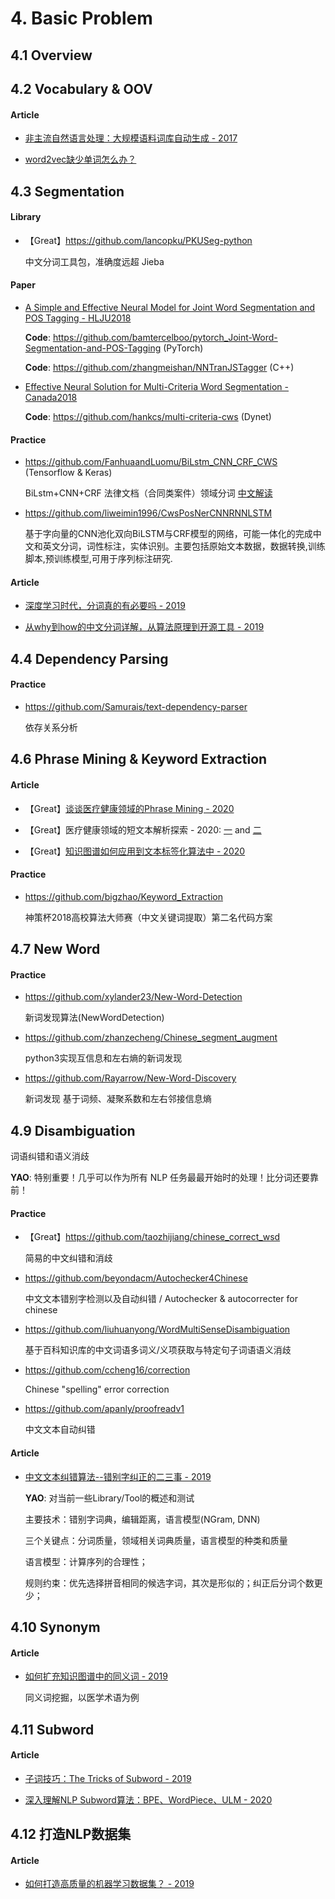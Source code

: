 # 4. Basic Problem

## 4.1 Overview


## 4.2 Vocabulary & OOV

#### Article

- [非主流自然语言处理：大规模语料词库自动生成 - 2017](http://www.sohu.com/a/157426068_609569)

- [word2vec缺少单词怎么办？](https://www.zhihu.com/question/329708785)


## 4.3 Segmentation

#### Library

- 【Great】<https://github.com/lancopku/PKUSeg-python>

    中文分词工具包，准确度远超 Jieba

#### Paper

- [A Simple and Effective Neural Model for Joint Word Segmentation and POS Tagging - HLJU2018]()

    **Code**: <https://github.com/bamtercelboo/pytorch_Joint-Word-Segmentation-and-POS-Tagging> (PyTorch)

    **Code**: <https://github.com/zhangmeishan/NNTranJSTagger> (C++)

- [Effective Neural Solution for Multi-Criteria Word Segmentation - Canada2018](https://arxiv.org/abs/1712.02856)

    **Code**: <https://github.com/hankcs/multi-criteria-cws> (Dynet)

#### Practice

- <https://github.com/FanhuaandLuomu/BiLstm_CNN_CRF_CWS> (Tensorflow & Keras)

    BiLstm+CNN+CRF 法律文档（合同类案件）领域分词   [中文解读](https://www.jianshu.com/p/373ce87e6f32)

- <https://github.com/liweimin1996/CwsPosNerCNNRNNLSTM>

    基于字向量的CNN池化双向BiLSTM与CRF模型的网络，可能一体化的完成中文和英文分词，词性标注，实体识别。主要包括原始文本数据，数据转换,训练脚本,预训练模型,可用于序列标注研究.

#### Article

- [深度学习时代，分词真的有必要吗 - 2019](https://zhuanlan.zhihu.com/p/66155616)

- [从why到how的中文分词详解，从算法原理到开源工具 - 2019](https://mp.weixin.qq.com/s?__biz=MzI3ODgwODA2MA==&mid=2247488211&idx=2&sn=3adb96ff316dfc67663f72a9595eda5d)


## 4.4 Dependency Parsing

#### Practice

- <https://github.com/Samurais/text-dependency-parser>

    依存关系分析




## 4.6 Phrase Mining & Keyword Extraction

#### Article

- 【Great】[谈谈医疗健康领域的Phrase Mining - 2020](https://mp.weixin.qq.com/s?__biz=MjM5ODkzMzMwMQ==&mid=2650412407&idx=2&sn=2e96b4456afb1a208aab475ebf9fa1b8)

- 【Great】医疗健康领域的短文本解析探索 - 2020: [一](https://mp.weixin.qq.com/s?__biz=MjM5ODkzMzMwMQ==&mid=2650412504&idx=2&sn=09f7f5783a48c009744997714b52eec4) and [二](https://mp.weixin.qq.com/s?__biz=MjM5ODkzMzMwMQ==&mid=2650412504&idx=3&sn=37f03898a549e89e1da0a093b67e9925)

- 【Great】[知识图谱如何应用到文本标签化算法中 - 2020](https://mp.weixin.qq.com/s?__biz=MjM5ODkzMzMwMQ==&mid=2650412450&idx=2&sn=3c01ae8525dbab5202433b19fc0cc5db)

#### Practice

- <https://github.com/bigzhao/Keyword_Extraction>

    神策杯2018高校算法大师赛（中文关键词提取）第二名代码方案


## 4.7 New Word

#### Practice

- <https://github.com/xylander23/New-Word-Detection>

    新词发现算法(NewWordDetection)

- <https://github.com/zhanzecheng/Chinese_segment_augment>

    python3实现互信息和左右熵的新词发现
    
- <https://github.com/Rayarrow/New-Word-Discovery>

    新词发现 基于词频、凝聚系数和左右邻接信息熵


## 4.9 Disambiguation

词语纠错和语义消歧

**YAO**: 特别重要！几乎可以作为所有 NLP 任务最最开始时的处理！比分词还要靠前！

#### Practice

- 【Great】<https://github.com/taozhijiang/chinese_correct_wsd>

    简易的中文纠错和消歧

- <https://github.com/beyondacm/Autochecker4Chinese>

    中文文本错别字检测以及自动纠错 / Autochecker & autocorrecter for chinese

- <https://github.com/liuhuanyong/WordMultiSenseDisambiguation>

    基于百科知识库的中文词语多词义/义项获取与特定句子词语语义消歧

- <https://github.com/ccheng16/correction>

    Chinese "spelling" error correction

- <https://github.com/apanly/proofreadv1>

    中文文本自动纠错

#### Article

- [中文文本纠错算法--错别字纠正的二三事 - 2019](https://mp.weixin.qq.com/s?__biz=MjM5ODkzMzMwMQ==&mid=2650411874&idx=3&sn=f78fa6e6ba3493086503cbb7d11a7ff2)

    **YAO**: 对当前一些Library/Tool的概述和测试

    主要技术：错别字词典，编辑距离，语言模型(NGram, DNN)

    三个关键点：分词质量，领域相关词典质量，语言模型的种类和质量

    语言模型：计算序列的合理性；
    
    规则约束：优先选择拼音相同的候选字词，其次是形似的；纠正后分词个数更少；


## 4.10 Synonym

#### Article

- [如何扩充知识图谱中的同义词 - 2019](https://mp.weixin.qq.com/s?__biz=MzUyMDY0OTg3Nw==&mid=2247484011&idx=1&sn=8f6e6ae9e3d34b7a1dc2cd55812f55ca)

    同义词挖掘，以医学术语为例


## 4.11 Subword

#### Article

- [子词技巧：The Tricks of Subword - 2019](https://mp.weixin.qq.com/s?__biz=MjM5ODkzMzMwMQ==&mid=2650411766&idx=3&sn=c5f92645737b469d386bf303bcbcf71f)

- [深入理解NLP Subword算法：BPE、WordPiece、ULM - 2020](https://zhuanlan.zhihu.com/p/86965595)


## 4.12 打造NLP数据集

#### Article

- [如何打造高质量的机器学习数据集？ - 2019](https://www.zhihu.com/question/333074061/answer/773825458)

